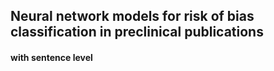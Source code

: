 ## Neural network models for risk of bias classification in preclinical publications
#### with sentence level
